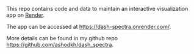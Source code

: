 This repo contains code and data to maintain an interactive visualization app on [Render](https://render.com).
  
The app can be accessed at https://dash-spectra.onrender.com/.
  
More details can be found in my github repo https://github.com/ashodkh/dash_spectra.
